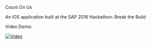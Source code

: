 Count On Us

An iOS application built at the SAP 2016 Hackathon: Break the Build

Video Demo:

[![Video](http://img.youtube.com/vi/nUetUEBF1mw/0.jpg)](https://youtu.be/nUetUEBF1mw)
